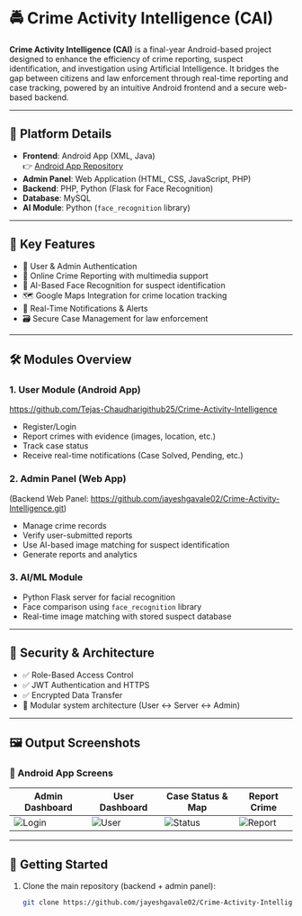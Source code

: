 # 🚔 Crime Activity Intelligence (CAI)

**Crime Activity Intelligence (CAI)** is a final-year Android-based project designed to enhance the efficiency of crime reporting, suspect identification, and investigation using Artificial Intelligence. It bridges the gap between citizens and law enforcement through real-time reporting and case tracking, powered by an intuitive Android frontend and a secure web-based backend.

---

## 📱 Platform Details

- **Frontend**: Android App (XML, Java)  
  👉 [Android App Repository](https://github.com/Tejas-Chaudharigithub25/Crime-Activity-Intelligence)  
- **Admin Panel**: Web Application (HTML, CSS, JavaScript, PHP)  
- **Backend**: PHP, Python (Flask for Face Recognition)  
- **Database**: MySQL  
- **AI Module**: Python (`face_recognition` library)

---

## 🎯 Key Features

- 👤 User & Admin Authentication  
- 📝 Online Crime Reporting with multimedia support  
- 🧠 AI-Based Face Recognition for suspect identification  
- 🗺 Google Maps Integration for crime location tracking  
- 🔔 Real-Time Notifications & Alerts  
- 🗃 Secure Case Management for law enforcement  

---

## 🛠 Modules Overview

### 1. User Module (Android App)
https://github.com/Tejas-Chaudharigithub25/Crime-Activity-Intelligence

- Register/Login  
- Report crimes with evidence (images, location, etc.)  
- Track case status  
- Receive real-time notifications (Case Solved, Pending, etc.)

### 2. Admin Panel (Web App)
(Backend Web Panel: https://github.com/jayeshgavale02/Crime-Activity-Intelligence.git)

- Manage crime records  
- Verify user-submitted reports  
- Use AI-based image matching for suspect identification  
- Generate reports and analytics  

### 3. AI/ML Module

- Python Flask server for facial recognition  
- Face comparison using `face_recognition` library  
- Real-time image matching with stored suspect database  

---

## 🔐 Security & Architecture

- ✅ Role-Based Access Control  
- ✅ JWT Authentication and HTTPS  
- ✅ Encrypted Data Transfer  
- 🔧 Modular system architecture (User ↔ Server ↔ Admin)

---

## 🖼 Output Screenshots

### 📱 Android App Screens

| Admin Dashboard | User Dashboard | Case Status & Map | Report Crime |
|------------------|----------------|-------------------|----------------|
| ![Login](https://raw.githubusercontent.com/jayeshgavale02/Crime-Activity-Intelligence/main/Project-Img/1.png) | ![User](https://raw.githubusercontent.com/jayeshgavale02/Crime-Activity-Intelligence/main/Project-Img/2.png) | ![Status](https://raw.githubusercontent.com/jayeshgavale02/Crime-Activity-Intelligence/main/Project-Img/3.png) | ![Report](https://raw.githubusercontent.com/jayeshgavale02/Crime-Activity-Intelligence/main/Project-Img/4.png) |

---

## 🚀 Getting Started

1. Clone the main repository (backend + admin panel):
   ```bash
   git clone https://github.com/jayeshgavale02/Crime-Activity-Intelligence.git

